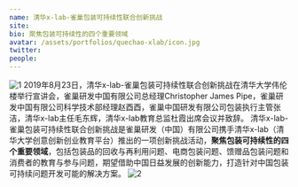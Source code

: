 ```yaml
---
name: 清华x-lab-雀巢包装可持续性联合创新挑战
site: 
bio: 聚焦包装可持续性的四个重要领域
avatar: /assets/portfolios/quechao-xlab/icon.jpg
twitter: 
people:
---
```

![1](/assets/portfolios/quechao-xlab/1.jpg)
2019年8月23日，清华x-lab-雀巢包装可持续性联合创新挑战在清华大学伟伦楼举行宣讲会，雀巢研发中国有限公司总经理Christopher James Pipe，雀巢研发中国有限公司科学技术部经理赵酉酉，雀巢中国研发有限公司包装执行主管张洁，清华x-lab主任毛东辉，清华x-lab教育总监杜霞出席会议并致辞。
清华x-lab-雀巢包装可持续性联合创新挑战是雀巢研发（中国）有限公司携手清华x-lab（清华大学创意创新创业教育平台）推出的一项创新挑战活动，**聚焦包装可持续性的四个重要领域**，包括包装品的回收与再利用问题、电商包装问题、馈赠品包装问题和消费者的教育与参与问题，期望借助中国日益发展的创新能力，打造针对中国包装可持续问题开发可能的解决方案。
![2](/assets/portfolios/quechao-xlab/2.jpg)

